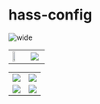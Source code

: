 # hass-config

![wide](https://github.com/ngocjohn/hass-config/assets/96962827/0409cc53-6305-4f4b-8b51-9a4b44845a32)


<table>
  <tr>
    <td width="50%" ><img width="50%" src="https://github.com/ngocjohn/hass-config/assets/96962827/f31727f9-9061-4d83-b34e-5e430d75dd93"></td>
    <td width="50%" ><img src="https://github.com/ngocjohn/hass-config/assets/96962827/ef3c29a0-83f9-4a3c-98df-f63c49a30b48"></td>
  </tr>
</table>
<table>
  <tr>
    <td width="50%" ><img src="https://github.com/ngocjohn/hass-config/assets/96962827/75acc5d5-55b0-4085-8d40-49e1d74ac5ea">
    <td width="50%" ><img src="https://github.com/ngocjohn/hass-config/assets/96962827/de20c020-62e7-441c-8470-21faac1ac593">
  </tr>
  <tr>
    <td width="50%" ><img src="https://github.com/ngocjohn/hass-config/assets/96962827/475e8fdb-1e69-4cc7-becf-314877346108">
    <td width="50%" ><img src="https://github.com/ngocjohn/hass-config/assets/96962827/b2ec9dc9-24b3-408d-b13d-2f08abe442ef">
  </tr>
</table>

